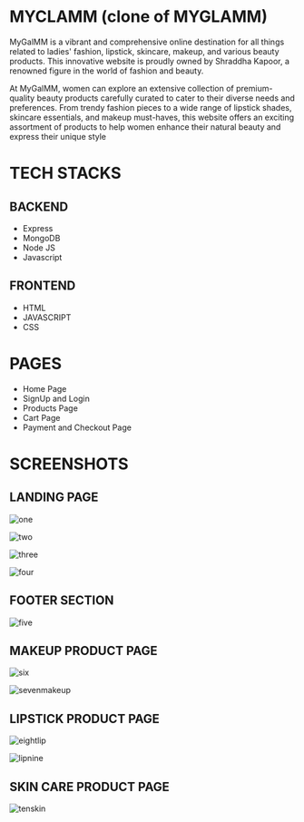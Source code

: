 # MYCLAMM (clone of MYGLAMM)


MyGalMM is a vibrant and comprehensive online destination for all things related to ladies' fashion, lipstick, skincare, makeup, and various beauty products. This innovative website is proudly owned by Shraddha Kapoor, a renowned figure in the world of fashion and beauty.

At MyGalMM, women can explore an extensive collection of premium-quality beauty products carefully curated to cater to their diverse needs and preferences. From trendy fashion pieces to a wide range of lipstick shades, skincare essentials, and makeup must-haves, this website offers an exciting assortment of products to help women enhance their natural beauty and express their unique style

# TECH STACKS

## BACKEND
 
 * Express
 * MongoDB
 * Node JS
 * Javascript
 
 ## FRONTEND
 * HTML
 * JAVASCRIPT
 * CSS 
 
 # PAGES
 * Home Page
 * SignUp and Login
 * Products Page
 * Cart Page
 * Payment and Checkout Page

# SCREENSHOTS

## LANDING PAGE

![one](https://github.com/mayki21/delicious-vacation-7867/assets/119392202/681fd7f9-1e30-463e-9a65-c8132d841538)

![two](https://github.com/mayki21/delicious-vacation-7867/assets/119392202/4a4ade6b-8338-45ea-b87c-fc099f101cba)

![three](https://github.com/mayki21/delicious-vacation-7867/assets/119392202/b7d1934c-a8a3-4271-9104-a28f3ef657bf)

![four](https://github.com/mayki21/delicious-vacation-7867/assets/119392202/f070325c-978c-4fdd-805b-544e4b4bfa89)

## FOOTER SECTION

![five](https://github.com/mayki21/delicious-vacation-7867/assets/119392202/af1a8e90-98dc-4ecb-bc6e-4b1a13f7b9c0)

## MAKEUP PRODUCT PAGE

![six](https://github.com/mayki21/delicious-vacation-7867/assets/119392202/026331f6-8cd2-4ef1-b726-8e9e4431fc17)

![sevenmakeup](https://github.com/mayki21/delicious-vacation-7867/assets/119392202/aa05523a-b2e4-46ef-ad30-c01c3c47b0ad)

## LIPSTICK PRODUCT PAGE

![eightlip](https://github.com/mayki21/delicious-vacation-7867/assets/119392202/31cc0762-16b0-486c-8d59-f5f74822a02a)

![lipnine](https://github.com/mayki21/delicious-vacation-7867/assets/119392202/7fa7603d-89a4-448d-9269-90b0677ebe48)

## SKIN CARE PRODUCT PAGE

![tenskin](https://github.com/mayki21/delicious-vacation-7867/assets/119392202/3adc788e-2b1c-477d-a241-3957c01a454b)

## 




